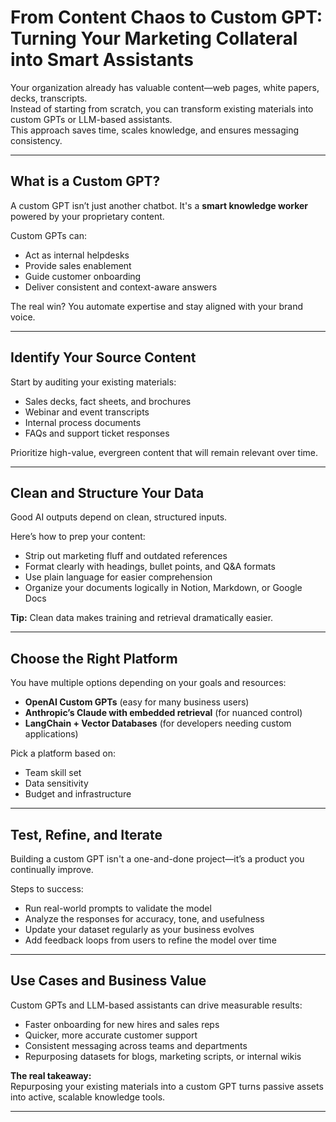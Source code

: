 # From Content Chaos to Custom GPT: Turning Your Marketing Collateral into Smart Assistants

Your organization already has valuable content—web pages, white papers, decks, transcripts.  
Instead of starting from scratch, you can transform existing materials into custom GPTs or LLM-based assistants.  
This approach saves time, scales knowledge, and ensures messaging consistency.

---

## What is a Custom GPT?

A custom GPT isn’t just another chatbot. It's a **smart knowledge worker** powered by your proprietary content.

Custom GPTs can:
- Act as internal helpdesks
- Provide sales enablement
- Guide customer onboarding
- Deliver consistent and context-aware answers

The real win? You automate expertise and stay aligned with your brand voice.

---

## Identify Your Source Content

Start by auditing your existing materials:
- Sales decks, fact sheets, and brochures
- Webinar and event transcripts
- Internal process documents
- FAQs and support ticket responses

Prioritize high-value, evergreen content that will remain relevant over time.

---

## Clean and Structure Your Data

Good AI outputs depend on clean, structured inputs.

Here’s how to prep your content:
- Strip out marketing fluff and outdated references
- Format clearly with headings, bullet points, and Q&A formats
- Use plain language for easier comprehension
- Organize your documents logically in Notion, Markdown, or Google Docs

**Tip:** Clean data makes training and retrieval dramatically easier.

---

## Choose the Right Platform

You have multiple options depending on your goals and resources:
- **OpenAI Custom GPTs** (easy for many business users)
- **Anthropic’s Claude with embedded retrieval** (for nuanced control)
- **LangChain + Vector Databases** (for developers needing custom applications)

Pick a platform based on:
- Team skill set
- Data sensitivity
- Budget and infrastructure

---

## Test, Refine, and Iterate

Building a custom GPT isn't a one-and-done project—it’s a product you continually improve.

Steps to success:
- Run real-world prompts to validate the model
- Analyze the responses for accuracy, tone, and usefulness
- Update your dataset regularly as your business evolves
- Add feedback loops from users to refine the model over time

---

## Use Cases and Business Value

Custom GPTs and LLM-based assistants can drive measurable results:
- Faster onboarding for new hires and sales reps
- Quicker, more accurate customer support
- Consistent messaging across teams and departments
- Repurposing datasets for blogs, marketing scripts, or internal wikis

**The real takeaway:**  
Repurposing your existing materials into a custom GPT turns passive assets into active, scalable knowledge tools.

---

